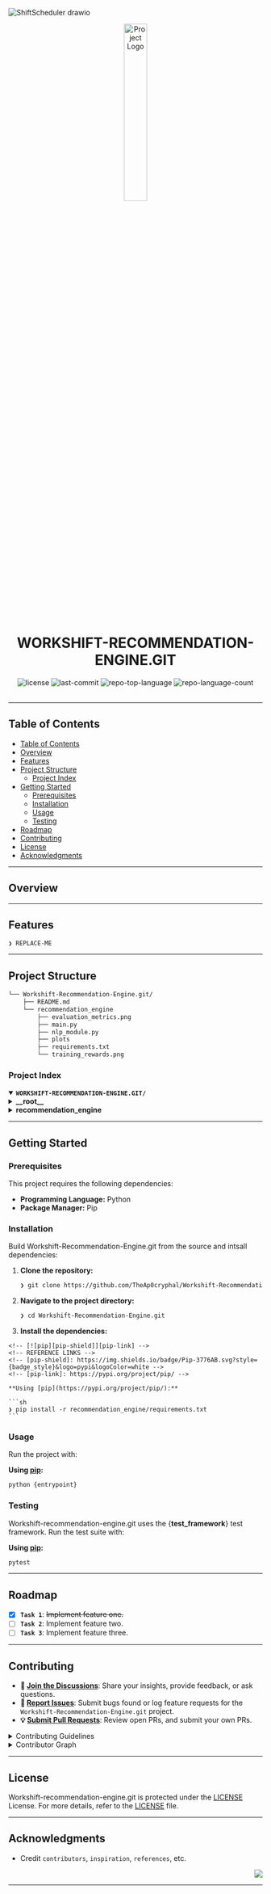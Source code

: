 
![ShiftScheduler drawio](https://github.com/user-attachments/assets/87b83b80-94c5-4196-84c0-1dfe778f10fb)

<div id="top">

<!-- HEADER STYLE: CLASSIC -->
<div align="center">

<img src="readmeai/assets/logos/purple.svg" width="30%" style="position: relative; top: 0; right: 0;" alt="Project Logo"/>

# WORKSHIFT-RECOMMENDATION-ENGINE.GIT

<em></em>

<!-- BADGES -->
<img src="https://img.shields.io/github/license/TheAp0cryphal/Workshift-Recommendation-Engine.git?style=default&logo=opensourceinitiative&logoColor=white&color=0080ff" alt="license">
<img src="https://img.shields.io/github/last-commit/TheAp0cryphal/Workshift-Recommendation-Engine.git?style=default&logo=git&logoColor=white&color=0080ff" alt="last-commit">
<img src="https://img.shields.io/github/languages/top/TheAp0cryphal/Workshift-Recommendation-Engine.git?style=default&color=0080ff" alt="repo-top-language">
<img src="https://img.shields.io/github/languages/count/TheAp0cryphal/Workshift-Recommendation-Engine.git?style=default&color=0080ff" alt="repo-language-count">

<!-- default option, no dependency badges. -->


<!-- default option, no dependency badges. -->

</div>
<br>

---

## Table of Contents

- [Table of Contents](#table-of-contents)
- [Overview](#overview)
- [Features](#features)
- [Project Structure](#project-structure)
    - [Project Index](#project-index)
- [Getting Started](#getting-started)
    - [Prerequisites](#prerequisites)
    - [Installation](#installation)
    - [Usage](#usage)
    - [Testing](#testing)
- [Roadmap](#roadmap)
- [Contributing](#contributing)
- [License](#license)
- [Acknowledgments](#acknowledgments)

---

## Overview



---

## Features

<code>❯ REPLACE-ME</code>

---

## Project Structure

```sh
└── Workshift-Recommendation-Engine.git/
    ├── README.md
    └── recommendation_engine
        ├── evaluation_metrics.png
        ├── main.py
        ├── nlp_module.py
        ├── plots
        ├── requirements.txt
        └── training_rewards.png
```

### Project Index

<details open>
	<summary><b><code>WORKSHIFT-RECOMMENDATION-ENGINE.GIT/</code></b></summary>
	<!-- __root__ Submodule -->
	<details>
		<summary><b>__root__</b></summary>
		<blockquote>
			<div class='directory-path' style='padding: 8px 0; color: #666;'>
				<code><b>⦿ __root__</b></code>
			<table style='width: 100%; border-collapse: collapse;'>
			<thead>
				<tr style='background-color: #f8f9fa;'>
					<th style='width: 30%; text-align: left; padding: 8px;'>File Name</th>
					<th style='text-align: left; padding: 8px;'>Summary</th>
				</tr>
			</thead>
			</table>
		</blockquote>
	</details>
	<!-- recommendation_engine Submodule -->
	<details>
		<summary><b>recommendation_engine</b></summary>
		<blockquote>
			<div class='directory-path' style='padding: 8px 0; color: #666;'>
				<code><b>⦿ recommendation_engine</b></code>
			<table style='width: 100%; border-collapse: collapse;'>
			<thead>
				<tr style='background-color: #f8f9fa;'>
					<th style='width: 30%; text-align: left; padding: 8px;'>File Name</th>
					<th style='text-align: left; padding: 8px;'>Summary</th>
				</tr>
			</thead>
				<tr style='border-bottom: 1px solid #eee;'>
					<td style='padding: 8px;'><b><a href='https://github.com/TheAp0cryphal/Workshift-Recommendation-Engine.git/blob/master/recommendation_engine/nlp_module.py'>nlp_module.py</a></b></td>
					<td style='padding: 8px;'>- The <code>nlp_module.py</code> file provides a sentiment analysis function for the recommendation engine<br>- It leverages a pre-trained model to classify employee messages as positive or negative<br>- This functionality likely aids in predicting employee reliability or satisfaction, contributing to improved shift scheduling and resource allocation within the larger application.</td>
				</tr>
				<tr style='border-bottom: 1px solid #eee;'>
					<td style='padding: 8px;'><b><a href='https://github.com/TheAp0cryphal/Workshift-Recommendation-Engine.git/blob/master/recommendation_engine/requirements.txt'>requirements.txt</a></b></td>
					<td style='padding: 8px;'>- Requirements.txt` specifies the necessary Python libraries for the recommendation engine<br>- It ensures the engines functionality by defining dependencies for numerical computation (NumPy), data visualization (Matplotlib), deep learning (PyTorch), and natural language processing (Transformers)<br>- These libraries are crucial for building and running the recommendation system within the broader project architecture.</td>
				</tr>
				<tr style='border-bottom: 1px solid #eee;'>
					<td style='padding: 8px;'><b><a href='https://github.com/TheAp0cryphal/Workshift-Recommendation-Engine.git/blob/master/recommendation_engine/main.py'>main.py</a></b></td>
					<td style='padding: 8px;'>Code>❯ REPLACE-ME</code></td>
				</tr>
			</table>
		</blockquote>
	</details>
</details>

---

## Getting Started

### Prerequisites

This project requires the following dependencies:

- **Programming Language:** Python
- **Package Manager:** Pip

### Installation

Build Workshift-Recommendation-Engine.git from the source and intsall dependencies:

1. **Clone the repository:**

    ```sh
    ❯ git clone https://github.com/TheAp0cryphal/Workshift-Recommendation-Engine.git
    ```

2. **Navigate to the project directory:**

    ```sh
    ❯ cd Workshift-Recommendation-Engine.git
    ```

3. **Install the dependencies:**

<!-- SHIELDS BADGE CURRENTLY DISABLED -->
	<!-- [![pip][pip-shield]][pip-link] -->
	<!-- REFERENCE LINKS -->
	<!-- [pip-shield]: https://img.shields.io/badge/Pip-3776AB.svg?style={badge_style}&logo=pypi&logoColor=white -->
	<!-- [pip-link]: https://pypi.org/project/pip/ -->

	**Using [pip](https://pypi.org/project/pip/):**

	```sh
	❯ pip install -r recommendation_engine/requirements.txt
	```

### Usage

Run the project with:

**Using [pip](https://pypi.org/project/pip/):**
```sh
python {entrypoint}
```

### Testing

Workshift-recommendation-engine.git uses the {__test_framework__} test framework. Run the test suite with:

**Using [pip](https://pypi.org/project/pip/):**
```sh
pytest
```

---

## Roadmap

- [X] **`Task 1`**: <strike>Implement feature one.</strike>
- [ ] **`Task 2`**: Implement feature two.
- [ ] **`Task 3`**: Implement feature three.

---

## Contributing

- **💬 [Join the Discussions](https://github.com/TheAp0cryphal/Workshift-Recommendation-Engine.git/discussions)**: Share your insights, provide feedback, or ask questions.
- **🐛 [Report Issues](https://github.com/TheAp0cryphal/Workshift-Recommendation-Engine.git/issues)**: Submit bugs found or log feature requests for the `Workshift-Recommendation-Engine.git` project.
- **💡 [Submit Pull Requests](https://github.com/TheAp0cryphal/Workshift-Recommendation-Engine.git/blob/main/CONTRIBUTING.md)**: Review open PRs, and submit your own PRs.

<details closed>
<summary>Contributing Guidelines</summary>

1. **Fork the Repository**: Start by forking the project repository to your github account.
2. **Clone Locally**: Clone the forked repository to your local machine using a git client.
   ```sh
   git clone https://github.com/TheAp0cryphal/Workshift-Recommendation-Engine.git
   ```
3. **Create a New Branch**: Always work on a new branch, giving it a descriptive name.
   ```sh
   git checkout -b new-feature-x
   ```
4. **Make Your Changes**: Develop and test your changes locally.
5. **Commit Your Changes**: Commit with a clear message describing your updates.
   ```sh
   git commit -m 'Implemented new feature x.'
   ```
6. **Push to github**: Push the changes to your forked repository.
   ```sh
   git push origin new-feature-x
   ```
7. **Submit a Pull Request**: Create a PR against the original project repository. Clearly describe the changes and their motivations.
8. **Review**: Once your PR is reviewed and approved, it will be merged into the main branch. Congratulations on your contribution!
</details>

<details closed>
<summary>Contributor Graph</summary>
<br>
<p align="left">
   <a href="https://github.com{/TheAp0cryphal/Workshift-Recommendation-Engine.git/}graphs/contributors">
      <img src="https://contrib.rocks/image?repo=TheAp0cryphal/Workshift-Recommendation-Engine.git">
   </a>
</p>
</details>

---

## License

Workshift-recommendation-engine.git is protected under the [LICENSE](https://choosealicense.com/licenses) License. For more details, refer to the [LICENSE](https://choosealicense.com/licenses/) file.

---

## Acknowledgments

- Credit `contributors`, `inspiration`, `references`, etc.

<div align="right">

[![][back-to-top]](#top)

</div>


[back-to-top]: https://img.shields.io/badge/-BACK_TO_TOP-151515?style=flat-square


---
